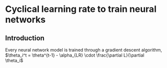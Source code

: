 # Cyclical learning rate to train neural networks
## Introduction 

Every neural network model is trained through a gradient descent algorithm, $\theta_i^t = \theta^{t-1} - \alpha_{LR} \cdot \frac{\partial L}{\partial \theta_i$
